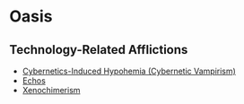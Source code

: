 # Oasis

## Technology-Related Afflictions

* [Cybernetics-Induced Hypohemia (Cybernetic Vampirism)](afflictions/cih)
* [Echos](afflictions/echos)
* [Xenochimerism](afflictions/chimerism)


